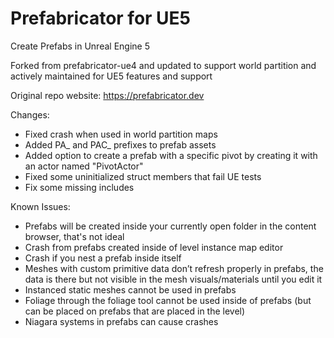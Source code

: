 Prefabricator for UE5
=====================

Create Prefabs in Unreal Engine 5

Forked from prefabricator-ue4 and updated to support world partition and actively maintained for UE5 features and support

Original repo website: https://prefabricator.dev

Changes:
- Fixed crash when used in world partition maps
- Added PA_ and PAC_ prefixes to prefab assets
- Added option to create a prefab with a specific pivot by creating it with an actor named "PivotActor"
- Fixed some uninitialized struct members that fail UE tests
- Fix some missing includes

Known Issues:
- Prefabs will be created inside your currently open folder in the content browser, that's not ideal
- Crash from prefabs created inside of level instance map editor
- Crash if you nest a prefab inside itself
- Meshes with custom primitive data don’t refresh properly in prefabs, the data is there but not visible in the mesh visuals/materials until you edit it
- Instanced static meshes cannot be used in prefabs
- Foliage through the foliage tool cannot be used inside of prefabs (but can be placed on prefabs that are placed in the level)
- Niagara systems in prefabs can cause crashes
